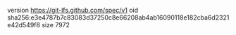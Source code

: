 version https://git-lfs.github.com/spec/v1
oid sha256:e3e4787b7c83083d37250c8e66208ab4ab16090118e182cba6d2321e42d549f8
size 7972
